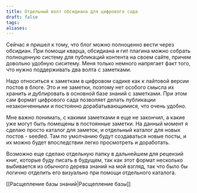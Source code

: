 ```yaml
---
title: Отдельный волт обсидиана для цифрового сада
draft: false
tags: 
aliases:
---
```

Сейчас я пришел к тому, что блог можно полноценно вести через обсидиан. При помощи кварца, обсидиана и гит плагина можно собрать полноценную систему для публикаций контента на своем сайте, причем довольно удобную сиситему. Меня только немного напрягает факт того, что нужно поддерживать два волта с заметками. 

Надо относиться к заметкам в цифровом садике как к лайтовой версии постов в блоге. Это и не заметки, поэтому нет особого смысла их хранить и дублировать в основной базе знаний с заметками. При этом сам формат цифрового сада позволяет делать публикации незаконченными и постоянно дорабатывающимися, что очень удобно. 

Мне важно понимать, с какими заметками я еще не закончил, а какие уже могут быть помещены в постоянные заметки. На данный момент я сделаю просто каталог для заметок, и отдельный каталог для новых постов - seeded. Там по умолчанию будут создаваться новые посты, и их можно будет впоследствии легко просмотреть и доработать. 

Возможно еще сделаю отдельную папку в дальнейшем для рецензий книг, которые буду писать в будущем, так как этот формат несколько выбивается из обычного дерева знаний на мой взгляд, так что было бы логично отделить его визуально при помощи отдельного каталога.

[[Расщепление базы знаний|Расщепление базы]]